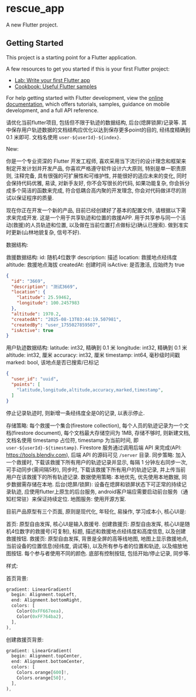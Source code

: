 # rescue_app

A new Flutter project.

## Getting Started

This project is a starting point for a Flutter application.

A few resources to get you started if this is your first Flutter project:

- [Lab: Write your first Flutter app](https://docs.flutter.dev/get-started/codelab)
- [Cookbook: Useful Flutter samples](https://docs.flutter.dev/cookbook)

For help getting started with Flutter development, view the
[online documentation](https://docs.flutter.dev/), which offers tutorials,
samples, guidance on mobile development, and a full API reference.

请优化当前flutter项目, 包括但不限于轨迹的数据结构, 后台(熄屏锁屏)记录等. 其中保存用户轨迹数据的文档结构应优化以达到保存更多point的目的, 经纬度精确到 0.1 米即可. 文档名使用 `user-${userId}-${index}`.


New:

你是一个专业资深的 Flutter 开发工程师, 喜欢采用当下流行的设计理念和框架来制定开发计划并开发产品, 你喜欢严格遵守软件设计六大原则, 特别是单一职责原则, 注释完备, 具有很强的可扩展性和可维护性, 并能很好的适应未来的变化, 同时会保持代码优雅, 易读, 对新手友好, 你不会写很长的代码, 如果功能复杂, 你会拆分成多个简洁的函数来完成, 符合低耦合高内聚的开发理念, 你会对代码做详尽的测试以保证程序的质量.

现在你正在开发一个新的产品, 目前已经创建好了基本的配置文件, 请根据以下需求来完成开发.
这是一个用于共享轨迹和位置的救援APP. 用于共享参与同一个活动(救援)的人员轨迹和位置, 以及做在当前位置打点做标记(确认已搜索). 做到准实时更新(山林地貌复杂, 信号不好). 

数据结构:

救援数据结构:
id: 随机4位数字
description: 描述
location: 救援地点经纬度
altitude: 救援地点海拔
createdAt: 创建时间
isActive: 是否激活, 应始终为 true

```json
{
  "id": "3669",
  "description": "测试3669",
  "location": {
    "latitude": 25.59462,
    "longitude": 100.2457983
  },
  "altitude": 1970.2,
  "createdAt": "2025-08-13T03:44:19.507981",
  "createdBy": "user_1755027859507",
  "isActive": true
}
```

用户轨迹数据结构:
latitude: int32, 精确到 0.1 米
longitude: int32, 精确到 0.1 米
altitude: int32, 厘米
accuracy: int32, 厘米
timestamp: int64, 毫秒级时间戳
marked: bool, 该地点是否已搜索/已标记

```json
{
  "user_id": "uuid",
  "points": [
    "latitude,longitude,altitude,accuracy,marked,timestamp",
  ]
}
```
停止记录轨迹时, 则新增一条经纬度全是0的记录, 以表示停止.

存储策略: 每个救援一个集合(firestore collection), 每个人员的轨迹记录为一个文档(firestore document), 每个文档最大存储空间为 1MB, 存储不够时, 则新建文档, 文档名使用 timestamp 占位符, timestamp 为当前时间, 即 `user-${userId}-${timestamp}`. Firestore 服务通过调用后端 API 来完成(API: https://tools.blendiv.com), 后端 API 的源码可见 `/server` 目录.
同步策略: 加入一个救援时, 下载该救援下所有用户的轨迹记录并显示, 每隔 1 分钟左右同步一次, 可手动同步(需间隔5秒), 同步时, 下载该救援下所有用户的轨迹记录, 并上传当前用户在该救援下的所有轨迹记录.
数据使用策略: 本地优先, 优先使用本地数据, 同步数据需存储在本地.
后台(熄屏/锁屏): 设备在熄屏和锁屏状态下可正常的持续记录轨迹, 应使用flutter上原生的后台服务, android客户端应需要启动前台服务（通知栏常驻）来保证持续定位.
地图服务: 使用开源方案.

目前产品原型有三个页面, 原则是现代化, 年轻化, 易操作, 学习成本小, 核心UI是:

首页: 原型自由发挥, 核心UI是输入救援号.
创建救援页: 原型自由发挥, 核心UI是随机4位数字的救援号(可复制), 标题, 描述和救援地点经纬度和高度信息, 以及创建救援按钮.
救援页: 原型自由发挥, 背景是全屏的高等线地图, 地图上显示救援地点, 当前设备的位置信息(经纬度, 调试等), 以及所有参与者的位置和轨迹, 以及缩放地图按钮. 每个参与者使用不同的颜色. 底部有控制按钮, 包括开始/停止记录, 同步等.

样式:

首页背景:

```dart
gradient: LinearGradient(
  begin: Alignment.topLeft,
  end: Alignment.bottomRight,
  colors: [
    Color(0xFF667eea),
    Color(0xFF764ba2),
  ],
),
```

创建救援页背景:

```dart
gradient: LinearGradient(
  begin: Alignment.topCenter,
  end: Alignment.bottomCenter,
  colors: [
    Colors.orange[600]!,
    Colors.orange[50]!,
  ],
),
```